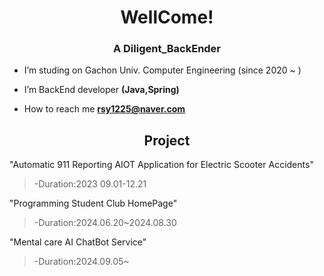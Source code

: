 <h1 align="center">WellCome!</h1>
<h3 align="center">A Diligent_BackEnder</h3>

-  I’m studing on Gachon Univ. Computer Engineering (since 2020 ~ )

- I’m BackEnd developer **(Java,Spring)**

-  How to reach me **rsy1225@naver.com**

  <h2 align="center">Project</h2>

"Automatic 911 Reporting AIOT Application for Electric Scooter Accidents"

>-Duration:2023 09.01-12.21

"Programming Student Club HomePage" 

>-Duration:2024.06.20~2024.08.30

"Mental care AI ChatBot Service"

>-Duration:2024.09.05~

